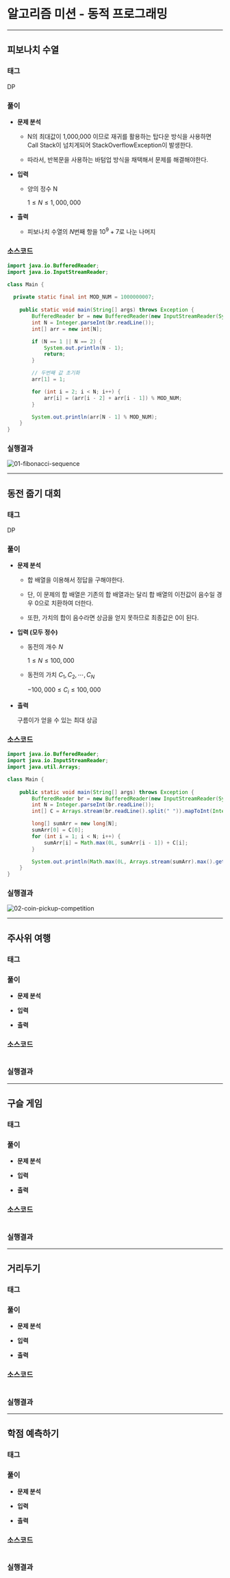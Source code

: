 # 알고리즘 미션 - 동적 프로그래밍

---

## 피보나치 수열

### 태그

DP

### 풀이

- **문제 분석**
  
  - N의 최대값이 1,000,000 이므로 재귀를 활용하는 탑다운 방식을 사용하면 Call Stack이 넘치게되어 StackOverflowException이 발생한다.

  - 따라서, 반복문을 사용하는 바텀업 방식을 채택해서 문제를 해결해야한다.

- **입력**

  - 양의 정수 N

    $1 \le N \le 1,000,000$

- **출력**

  - 피보나치 수열의 $N$번째 항을 $10^{9} + 7$로 나눈 나머지


### 소스코드

```java
import java.io.BufferedReader;
import java.io.InputStreamReader;

class Main {
  
  private static final int MOD_NUM = 1000000007;
  
	public static void main(String[] args) throws Exception {
		BufferedReader br = new BufferedReader(new InputStreamReader(System.in));
		int N = Integer.parseInt(br.readLine());
		int[] arr = new int[N];

		if (N == 1 || N == 2) {
			System.out.println(N - 1);
			return;
		}

		// 두번째 값 초기화
		arr[1] = 1;

		for (int i = 2; i < N; i++) {
			arr[i] = (arr[i - 2] + arr[i - 1]) % MOD_NUM;
		}

		System.out.println(arr[N - 1] % MOD_NUM);
	}
}
```

### 실행결과

![01-fibonacci-sequence](./img/01-fibonacci-sequence.png)

---

## 동전 줍기 대회

### 태그

DP

### 풀이

- **문제 분석**

  - 합 배열을 이용해서 정답을 구해야한다.

  - 단, 이 문제의 합 배열은 기존의 합 배열과는 달리 합 배열의 이전값이 음수일 경우 0으로 치환하여 더한다.

  - 또한, 가치의 합이 음수라면 상금을 얻지 못하므로 최종값은 0이 된다.

- **입력 (모두 정수)**

  - 동전의 개수 $N$

    $1 \le N \le 100,000$

  - 동전의 가치 $C_{1},C_{2},\cdots,C_{N}$

    $-100,000 \le C_{i} \le 100,000$

- **출력**

  구름이가 얻을 수 있는 최대 상금


### 소스코드

```java
import java.io.BufferedReader;
import java.io.InputStreamReader;
import java.util.Arrays;

class Main {
  
    public static void main(String[] args) throws Exception {
        BufferedReader br = new BufferedReader(new InputStreamReader(System.in));
        int N = Integer.parseInt(br.readLine());
        int[] C = Arrays.stream(br.readLine().split(" ")).mapToInt(Integer::parseInt).toArray();

        long[] sumArr = new long[N];
        sumArr[0] = C[0];
        for (int i = 1; i < N; i++) {
            sumArr[i] = Math.max(0L, sumArr[i - 1]) + C[i];
        }

        System.out.println(Math.max(0L, Arrays.stream(sumArr).max().getAsLong()));
    }
}
```

### 실행결과

![02-coin-pickup-competition](./img/02-coin-pickup-competition.png)

---

## 주사위 여행

### 태그



### 풀이

- **문제 분석**

- **입력**

- **출력**

### 소스코드

```java

```

### 실행결과



---

## 구슬 게임

### 태그

### 풀이

- **문제 분석**

- **입력**

- **출력**

### 소스코드

```java

```

### 실행결과



---

## 거리두기

### 태그

### 풀이

- **문제 분석**

- **입력**

- **출력**

### 소스코드

```java

```

### 실행결과



---

## 학점 예측하기

### 태그

### 풀이

- **문제 분석**

- **입력**

- **출력**

### 소스코드

```java

```

### 실행결과